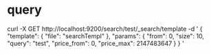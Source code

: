 

query
==

curl -X GET http://localhost:9200/search/test/_search/template -d '
{
  "template": {
    "file": "searchTempl"
  },
  "params": {
    "from": 0,
    "size": 10,
    "query": "test",
    "price_from": 0,
    "price_max": 2147483647
  }
}
'

